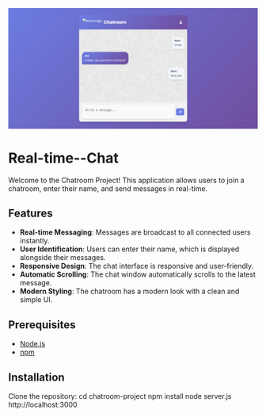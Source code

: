 ![Chat](a.png)

# Real-time--Chat

Welcome to the Chatroom Project! This application allows users to join a chatroom, enter their name, and send messages in real-time.

## Features

- **Real-time Messaging**: Messages are broadcast to all connected users instantly.
- **User Identification**: Users can enter their name, which is displayed alongside their messages.
- **Responsive Design**: The chat interface is responsive and user-friendly.
- **Automatic Scrolling**: The chat window automatically scrolls to the latest message.
- **Modern Styling**: The chatroom has a modern look with a clean and simple UI.


## Prerequisites

- [Node.js](https://nodejs.org/en/)
- [npm](https://www.npmjs.com/)

## Installation

Clone the repository:
cd chatroom-project
npm install
node server.js
http://localhost:3000




